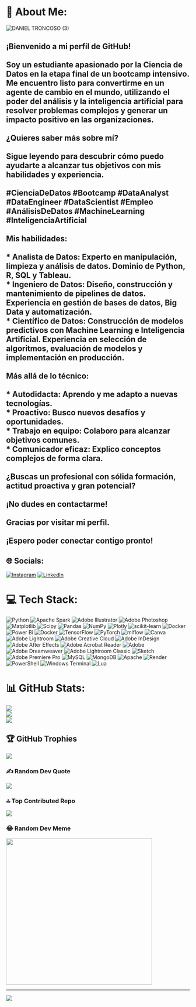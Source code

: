 # 💫 About Me:
![DANIEL TRONCOSO (3)](https://github.com/Daniel-datasc/Daniel-datasc/assets/140675855/7cfa6623-dc53-4e42-a61b-7fd4771fbcba)

## ¡Bienvenido a mi perfil de GitHub!<br><br>**Soy un estudiante apasionado por la Ciencia de Datos** en la etapa final de un bootcamp intensivo. Me encuentro listo para convertirme en un **agente de cambio** en el mundo, utilizando el poder del análisis y la inteligencia artificial para **resolver problemas complejos** y **generar un impacto positivo** en las organizaciones.<br><br>**¿Quieres saber más sobre mí?**<br><br>Sigue leyendo para descubrir cómo puedo ayudarte a **alcanzar tus objetivos** con mis habilidades y experiencia.<br><br>**#CienciaDeDatos #Bootcamp #DataAnalyst #DataEngineer #DataScientist #Empleo #AnálisisDeDatos #MachineLearning #InteligenciaArtificial**<br><br>**Mis habilidades:**<br><br>* **Analista de Datos:** Experto en manipulación, limpieza y análisis de datos. Dominio de Python, R, SQL y Tableau.<br>* **Ingeniero de Datos:** Diseño, construcción y mantenimiento de pipelines de datos. Experiencia en gestión de bases de datos, Big Data y automatización.<br>* **Científico de Datos:** Construcción de modelos predictivos con Machine Learning e Inteligencia Artificial. Experiencia en selección de algoritmos, evaluación de modelos y implementación en producción.<br><br>**Más allá de lo técnico:**<br><br>* **Autodidacta:** Aprendo y me adapto a nuevas tecnologías.<br>* **Proactivo:** Busco nuevos desafíos y oportunidades.<br>* **Trabajo en equipo:** Colaboro para alcanzar objetivos comunes.<br>* **Comunicador eficaz:** Explico conceptos complejos de forma clara.<br><br>**¿Buscas un profesional con sólida formación, actitud proactiva y gran potencial?**<br><br>**¡No dudes en contactarme!**<br><br>**Gracias por visitar mi perfil.**<br><br>**¡Espero poder conectar contigo pronto!**<br>


## 🌐 Socials:
[![Instagram](https://img.shields.io/badge/Instagram-%23E4405F.svg?logo=Instagram&logoColor=white)](https://www.instagram.com/datavergencia/) [![LinkedIn](https://img.shields.io/badge/LinkedIn-%230077B5.svg?logo=linkedin&logoColor=white)](https://linkedin.com/in/daniel-troncoso-dtsc) 

# 💻 Tech Stack:
![Python](https://img.shields.io/badge/python-3670A0?style=plastic&logo=python&logoColor=ffdd54) ![Apache Spark](https://img.shields.io/badge/Apache%20Spark-FDEE21?style=plastic&logo=apachespark&logoColor=black) ![Adobe Illustrator](https://img.shields.io/badge/adobe%20illustrator-%23FF9A00.svg?style=plastic&logo=adobe%20illustrator&logoColor=white) ![Adobe Photoshop](https://img.shields.io/badge/adobe%20photoshop-%2331A8FF.svg?style=plastic&logo=adobe%20photoshop&logoColor=white) ![Matplotlib](https://img.shields.io/badge/Matplotlib-%23ffffff.svg?style=plastic&logo=Matplotlib&logoColor=black) ![Scipy](https://img.shields.io/badge/SciPy-%230C55A5.svg?style=plastic&logo=scipy&logoColor=%white) ![Pandas](https://img.shields.io/badge/pandas-%23150458.svg?style=plastic&logo=pandas&logoColor=white) ![NumPy](https://img.shields.io/badge/numpy-%23013243.svg?style=plastic&logo=numpy&logoColor=white) ![Plotly](https://img.shields.io/badge/Plotly-%233F4F75.svg?style=plastic&logo=plotly&logoColor=white) ![scikit-learn](https://img.shields.io/badge/scikit--learn-%23F7931E.svg?style=plastic&logo=scikit-learn&logoColor=white) ![Docker](https://img.shields.io/badge/docker-%230db7ed.svg?style=plastic&logo=docker&logoColor=white) ![Power Bi](https://img.shields.io/badge/power_bi-F2C811?style=plastic&logo=powerbi&logoColor=black) ![Docker](https://img.shields.io/badge/docker-%230db7ed.svg?style=plastic&logo=docker&logoColor=white) ![TensorFlow](https://img.shields.io/badge/TensorFlow-%23FF6F00.svg?style=plastic&logo=TensorFlow&logoColor=white) ![PyTorch](https://img.shields.io/badge/PyTorch-%23EE4C2C.svg?style=plastic&logo=PyTorch&logoColor=white) ![mlflow](https://img.shields.io/badge/mlflow-%23d9ead3.svg?style=plastic&logo=numpy&logoColor=blue) ![Canva](https://img.shields.io/badge/Canva-%2300C4CC.svg?style=plastic&logo=Canva&logoColor=white) ![Adobe Lightroom](https://img.shields.io/badge/Adobe%20Lightroom-31A8FF.svg?style=plastic&logo=Adobe%20Lightroom&logoColor=white) ![Adobe Creative Cloud](https://img.shields.io/badge/Adobe%20Creative%20Cloud-DA1F26.svg?style=plastic&logo=Adobe%20Creative%20Cloud&logoColor=white) ![Adobe InDesign](https://img.shields.io/badge/Adobe%20InDesign-49021F?style=plastic&logo=adobeindesign&logoColor=FF3366) ![Adobe After Effects](https://img.shields.io/badge/Adobe%20After%20Effects-9999FF.svg?style=plastic&logo=Adobe%20After%20Effects&logoColor=white) ![Adobe Acrobat Reader](https://img.shields.io/badge/Adobe%20Acrobat%20Reader-EC1C24.svg?style=plastic&logo=Adobe%20Acrobat%20Reader&logoColor=white) ![Adobe](https://img.shields.io/badge/adobe-%23FF0000.svg?style=plastic&logo=adobe&logoColor=white) ![Adobe Dreamweaver](https://img.shields.io/badge/Adobe%20Dreamweaver-FF61F6.svg?style=plastic&logo=Adobe%20Dreamweaver&logoColor=white) ![Adobe Lightroom Classic](https://img.shields.io/badge/Adobe%20Lightroom%20Classic-31A8FF.svg?style=plastic&logo=Adobe%20Lightroom%20Classic&logoColor=white) ![Sketch](https://img.shields.io/badge/Sketch-FFB387?style=plastic&logo=sketch&logoColor=black) ![Adobe Premiere Pro](https://img.shields.io/badge/Adobe%20Premiere%20Pro-9999FF.svg?style=plastic&logo=Adobe%20Premiere%20Pro&logoColor=white) ![MySQL](https://img.shields.io/badge/mysql-%2300000f.svg?style=plastic&logo=mysql&logoColor=white) ![MongoDB](https://img.shields.io/badge/MongoDB-%234ea94b.svg?style=plastic&logo=mongodb&logoColor=white) ![Apache](https://img.shields.io/badge/apache-%23D42029.svg?style=plastic&logo=apache&logoColor=white) ![Render](https://img.shields.io/badge/Render-%46E3B7.svg?style=plastic&logo=render&logoColor=white) ![PowerShell](https://img.shields.io/badge/PowerShell-%235391FE.svg?style=plastic&logo=powershell&logoColor=white) ![Windows Terminal](https://img.shields.io/badge/Windows%20Terminal-%234D4D4D.svg?style=plastic&logo=windows-terminal&logoColor=white) ![Lua](https://img.shields.io/badge/lua-%232C2D72.svg?style=plastic&logo=lua&logoColor=white)
# 📊 GitHub Stats:
![](https://github-readme-stats.vercel.app/api?username=daniel-datasc&theme=radical&hide_border=false&include_all_commits=true&count_private=false)<br/>
![](https://github-readme-streak-stats.herokuapp.com/?user=daniel-datasc&theme=radical&hide_border=false)<br/>
![](https://github-readme-stats.vercel.app/api/top-langs/?username=daniel-datasc&theme=radical&hide_border=false&include_all_commits=true&count_private=false&layout=compact)

## 🏆 GitHub Trophies
![](https://github-profile-trophy.vercel.app/?username=daniel-datasc&theme=radical&no-frame=false&no-bg=true&margin-w=4)

### ✍️ Random Dev Quote
![](https://quotes-github-readme.vercel.app/api?type=vetical&theme=radical)

### 🔝 Top Contributed Repo
![](https://github-contributor-stats.vercel.app/api?username=daniel-datasc&limit=5&theme=radical&combine_all_yearly_contributions=true)

### 😂 Random Dev Meme
<img src='https://randommeme-five.vercel.app/' style="height: 400px;"/>

---
[![](https://visitcount.itsvg.in/api?id=daniel-datasc&icon=0&color=6)](https://visitcount.itsvg.in)

<!-- Proudly created with GPRM ( https://gprm.itsvg.in ) -->
